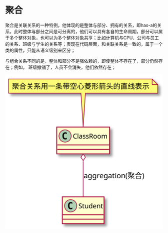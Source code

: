 # 聚合
聚合是关联关系的一种特例，他体现的是整体与部分、拥有的关系，即has-a的关系，此时整体与部分之间是可分离的，他们可以具有各自的生命周期，部分可以属于多个整体对象，也可以为多个整体对象共享；比如计算机与CPU、公司与员工的关系、班级与学生的关系等；表现在代码层面，和关联关系是一致的，属于一个类的属性，只能从语义级别来区分；


与组合关系不同的是，整体和部分不是强依赖的，即使整体不存在了，部分仍然存在；例如， 班级撤销了，人员不会消失，他们依然存在；

![](https://github.com/ThinkKeep/design-patterns/blob/master/zh/uml/image/aggregation.svg)
